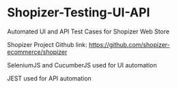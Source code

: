 # Shopizer-Testing-UI-API

Automated UI and API Test Cases for Shopizer Web Store

Shopizer Project Github link: https://github.com/shopizer-ecommerce/shopizer

SeleniumJS and CucumberJS used for UI automation

JEST used for API automation

